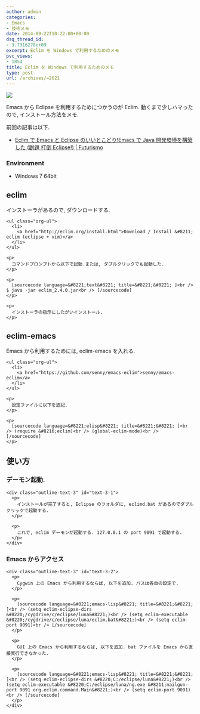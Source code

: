 ```yaml
---
author: admin
categories:
- Emacs
- 技術メモ
date: 2014-09-22T10:22:00+00:00
dsq_thread_id:
- 3.7316278e+09
excerpt: Eclim を Windows で利用するためのメモ
pvc_views:
- 1854
title: Eclim を Windows で利用するためのメモ
type: post
url: /archives/=2621
---
```


![][1]

Emacs から Eclipse を利用するためにつかうのが Eclim. 動くまで少しハマったので, インストール方法をメモ. 

前回の記事は以下. 

<ul class="org-ul">
  <li>
    <a href="http://futurismo.biz/archives/2462">Eclim で Emacs と Eclipse のいいとこどり!Emacs で Java 開発環境を構築した (副題 打倒 Eclipse!) | Futurismo</a>
  </li>
</ul>

<div id="outline-container-sec-0-1" class="outline-3">
  <h3 id="sec-0-1">
    Environment
  </h3>
  
  <div class="outline-text-3" id="text-0-1">
    <ul class="org-ul">
      <li>
        Windows 7 64bit
      </li>
    </ul>
  </div>
</div>

<div id="outline-container-sec-1" class="outline-2">
  <h2 id="sec-1">
    eclim
  </h2>
  
  <div class="outline-text-2" id="text-1">
    <p>
      インストーラがあるので, ダウンロードする.
    </p>
    
    <ul class="org-ul">
      <li>
        <a href="http://eclim.org/install.html">Download / Install &#8211; eclim (eclipse + vim)</a>
      </li>
    </ul>
    
    <p>
      コマンドプロンプトから以下で起動.または, ダブルクリックでも起動した.
    </p>
    
    <p>
      [sourcecode language=&#8221;text&#8221; title=&#8221;&#8221; ]<br /> $ java -jar eclim_2.4.0.jar<br /> [/sourcecode]
    </p>
    
    <p>
      インストーラの指示にしたがいインストール.
    </p>
  </div>
</div>

<div id="outline-container-sec-2" class="outline-2">
  <h2 id="sec-2">
    eclim-emacs
  </h2>
  
  <div class="outline-text-2" id="text-2">
    <p>
      Emacs から利用するためには, eclim-emacs を入れる.
    </p>
    
    <ul class="org-ul">
      <li>
        <a href="https://github.com/senny/emacs-eclim">senny/emacs-eclim</a>
      </li>
    </ul>
    
    <p>
      設定ファイルに以下を追記.
    </p>
    
    <p>
      [sourcecode language=&#8221;elisp&#8221; title=&#8221;&#8221; ]<br /> (require &#8216;eclim)<br /> (global-eclim-mode)<br /> [/sourcecode]
    </p>
  </div>
</div>

<div id="outline-container-sec-3" class="outline-2">
  <h2 id="sec-3">
    使い方
  </h2>
  
  <div class="outline-text-2" id="text-3">
  </div>
  
  <div id="outline-container-sec-3-1" class="outline-3">
    <h3 id="sec-3-1">
      デーモン起動.
    </h3>
    
    <div class="outline-text-3" id="text-3-1">
      <p>
        インストールが完了すると, Eclipse のフォルダに, eclimd.bat があるのでダブルクリックで起動する.
      </p>
      
      <p>
        これで, eclim デーモンが起動する. 127.0.0.1 の port 9091 で起動する.
      </p>
    </div>
  </div>
  
  <div id="outline-container-sec-3-2" class="outline-3">
    <h3 id="sec-3-2">
      Emacs からアクセス
    </h3>
    
    <div class="outline-text-3" id="text-3-2">
      <p>
        Cygwin 上の Emacs から利用するならば, 以下を追加. パスは各自の設定で.
      </p>
      
      <p>
        [sourcecode language=&#8221;emacs-lisp&#8221; title=&#8221;&#8221; ]<br /> (setq eclim-eclipse-dirs &#8220;/cygdrive/c/eclipse/luna&#8221;)<br /> (setq eclim-executable &#8220;/cygdrive/c/eclipse/luna/eclim.bat&#8221;)<br /> (setq eclim-port 9091)<br /> [/sourcecode]
      </p>
      
      <p>
        GUI 上の Emacs から利用するならば, 以下を追加. bat ファイルを Emacs から直接実行できなかった.
      </p>
      
      <p>
        [sourcecode language=&#8221;emacs-lisp&#8221; title=&#8221;&#8221; ]<br /> (setq eclim-eclipse-dirs &#8220;C:/eclipse/luna&#8221;)<br /> (setq eclim-executable &#8220;C:/eclipse/luna/ng.exe &#8211;nailgun-port 9091 org.eclim.command.Main&#8221;)<br /> (setq eclim-port 9091)<br /> [/sourcecode]
      </p>
    </div>
  </div>
</div>

 [1]: http://futurismo.biz/wp-content/uploads/emacs_logo.jpg